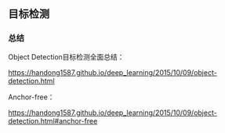 ## 目标检测

### 总结

Object Detection目标检测全面总结：

https://handong1587.github.io/deep_learning/2015/10/09/object-detection.html

Anchor-free：

https://handong1587.github.io/deep_learning/2015/10/09/object-detection.html#anchor-free

